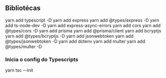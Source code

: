 ## Bibliotécas
yarn add typescript -D
yarn add express
yarn add @types/express -D
yarn add ts-node-dev -D
yarn add express-async-errors
yarn add cors
yarn add @types/cors -D
yarn add prisma
yarn add @prisma/client
yarn add bcryptjs
yarn add @types/bcryptjs -D
yarn add jsonwebtoken
yarn add @types/jsonwebtoken -D
yarn add dotenv
yarn add multer
yarn add @types/multer -D

### Inicia o config do Typescripts
yarn tsc --init